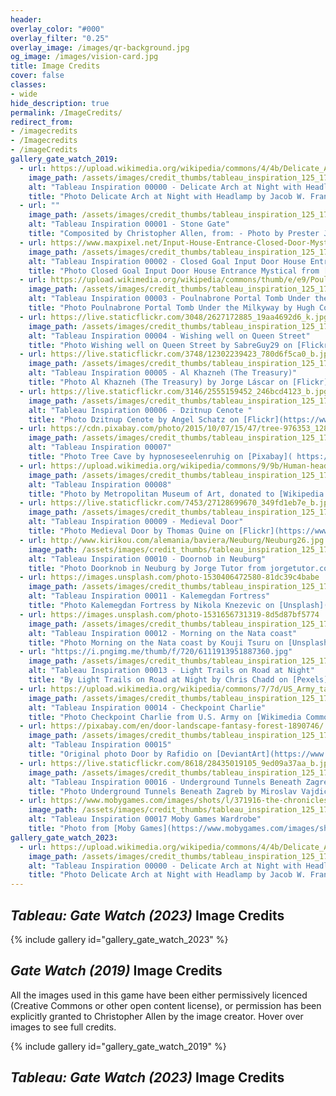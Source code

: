 ```yaml
---
header:
overlay_color: "#000"
overlay_filter: "0.25"
overlay_image: /images/qr-background.jpg
og_image: /images/vision-card.jpg
title: Image Credits
cover: false
classes:
- wide
hide_description: true
permalink: /ImageCredits/
redirect_from:
- /imagecredits
- /Imagecredits
- /imageCredits
gallery_gate_watch_2019:
  - url: https://upload.wikimedia.org/wikipedia/commons/4/4b/Delicate_Arch_at_Night_with_Headlamp_%288708155337%29.jpg
    image_path: /assets/images/credit_thumbs/tableau_inspiration_125_175_00000.jpg
    alt: "Tableau Inspiration 00000 - Delicate Arch at Night with Headlamp"
    title: "Photo Delicate Arch at Night with Headlamp by Jacob W. Frank at [JWFrank.com](https://JWFrank.com), from [Wikimedia Commons](https://commons.wikimedia.org/wiki/File:Delicate_Arch_at_Night_with_Headlamp_%288708155337%29.jpg), licensed CC0."
  - url: ""
    image_path: /assets/images/credit_thumbs/tableau_inspiration_125_175_00001.jpg
    alt: "Tableau Inspiration 00001 - Stone Gate"
    title: "Composited by Christopher Allen, from: - Photo by Prester Johnstock on [DeviantArt](https://presterjohnstock.deviantart.com/art/Pre-cut-Stone-Gateway-297527473), used with [permission](https://www.deviantart.com/presterjohnstock/journal/Devious-Journal-Entry-323881823). - Photo by Paul L Dineen on [Flickr](https://www.flickr.com/photos/pauldineen/19960011573), licensed CC-BY. - Photo by Chris Hoare on [Flickr](https://www.flickr.com/photos/u07ch/27766641595/), licensed CC-BY."
  - url: https://www.maxpixel.net/Input-House-Entrance-Closed-Door-Mystical-Goal-2020636
    image_path: /assets/images/credit_thumbs/tableau_inspiration_125_175_00002.jpg
    alt: "Tableau Inspiration 00002 - Closed Goal Input Door House Entrance Mystical"
    title: "Photo Closed Goal Input Door House Entrance Mystical from [MaxPixel](https://www.maxpixel.net/Input-House-Entrance-Closed-Door-Mystical-Goal-2020636), licensed CC0."
  - url: https://upload.wikimedia.org/wikipedia/commons/thumb/e/e9/Poulnabrone_milkyway.jpg/1599px-Poulnabrone_milkyway.jpg?20150913094335
    image_path: /assets/images/credit_thumbs/tableau_inspiration_125_175_00003.jpg
    alt: "Tableau Inspiration 00003 - Poulnabrone Portal Tomb Under the Milkyway"
    title: "Photo Poulnabrone Portal Tomb Under the Milkyway by Hugh Cotter on [Wikimedia Commons](https://commons.wikimedia.org/wiki/File:Poulnabrone_milkyway.jpg), licensed CC-BY-SA."
  - url: https://live.staticflickr.com/3048/2627172885_19aa4692d6_k.jpg
    image_path: /assets/images/credit_thumbs/tableau_inspiration_125_175_00004.jpg
    alt: "Tableau Inspiration 00004 - Wishing well on Queen Street"
    title: "Photo Wishing well on Queen Street by SabreGuy29 on [Flickr](https://www.flickr.com/photos/sabreguy29/2627172885/), licensed CC-BY."
  - url: https://live.staticflickr.com/3748/12302239423_780d6f5ca0_b.jpg
    image_path: /assets/images/credit_thumbs/tableau_inspiration_125_175_00005.jpg
    alt: "Tableau Inspiration 00005 - Al Khazneh (The Treasury)"
    title: "Photo Al Khazneh (The Treasury) by Jorge Láscar on [Flickr]( https://www.flickr.com/photos/jlascar/12302239423/), licensed CC-BY."
  - url: https://live.staticflickr.com/3146/2555159452_246bcd4123_b.jpg
    image_path: /assets/images/credit_thumbs/tableau_inspiration_125_175_00006.jpg
    alt: "Tableau Inspiration 00006 - Dzitnup Cenote "
    title: "Photo Dzitnup Cenote by Angel Schatz on [Flickr](https://www.flickr.com/photos/glamourschatz/2555159452/), licensed CC-BY."
  - url: https://cdn.pixabay.com/photo/2015/10/07/15/47/tree-976353_1280.jpg
    image_path: /assets/images/credit_thumbs/tableau_inspiration_125_175_00007.jpg
    alt: "Tableau Inspiration 00007"
    title: "Photo Tree Cave by hypnoseseelenruhig on [Pixabay]( https://pixabay.com/en/tree-cave-forest-nature-bark-log-976353/), licensed CC0."
  - url: https://upload.wikimedia.org/wikipedia/commons/9/9b/Human-headed_winged_lion_%28lamassu%29_MET_DP252320.jpeg
    image_path: /assets/images/credit_thumbs/tableau_inspiration_125_175_00008.jpg
    alt: "Tableau Inspiration 00008"
    title: "Photo by Metropolitan Museum of Art, donated to [Wikipedia Commons](https://commons.wikimedia.org/wiki/File:Human-headed_winged_lion_(lamassu)_MET_DP252320.jpeg), licensed CC0."
  - url: https://live.staticflickr.com/7453/27128699670_349fd1eb7e_b.jpg
    image_path: /assets/images/credit_thumbs/tableau_inspiration_125_175_00009.jpg
    alt: "Tableau Inspiration 00009 - Medieval Door"
    title: "Photo Medieval Door by Thomas Quine on [Flickr](https://www.flickr.com/photos/quinet/27128699670/), licensed CC-BY."
  - url: http://www.kirikou.com/alemania/baviera/Neuburg/Neuburg26.jpg
    image_path: /assets/images/credit_thumbs/tableau_inspiration_125_175_00010.jpg
    alt: "Tableau Inspiration 00010 - Doornob in Neuburg"
    title: "Photo Doorknob in Neuburg by Jorge Tutor from jorgetutor.com from [kirikou.com](http://www.kirikou.com/alemania/baviera/Neuburg/Neuburg26.htm). Used with explicit permission."
  - url: https://images.unsplash.com/photo-1530406472580-81dc39c4babe
    image_path: /assets/images/credit_thumbs/tableau_inspiration_125_175_00011.jpg
    alt: "Tableau Inspiration 00011 - Kalemegdan Fortress"
    title: "Photo Kalemegdan Fortress by Nikola Knezevic on [Unsplash](https://unsplash.com/photos/Q3JcLtECTtE), licensed Unsplash."
  - url: https://images.unsplash.com/photo-1531656731319-8d5d87bf5774
    image_path: /assets/images/credit_thumbs/tableau_inspiration_125_175_00012.jpg
    alt: "Tableau Inspiration 00012 - Morning on the Nata coast"
    title: "Photo Morning on the Nata coast by Kouji Tsuru on [Unsplash](https://unsplash.com/photos/tuskYdeKoYU), licensed Unsplash."
  - url: "https://i.pngimg.me/thumb/f/720/6111913951887360.jpg"
    image_path: /assets/images/credit_thumbs/tableau_inspiration_125_175_00013.jpg
    alt: "Tableau Inspiration 00013 - Light Trails on Road at Night"
    title: "By Light Trails on Road at Night by Chris Chadd on [Pexels]( https://www.pexels.com/photo/light-trails-on-road-at-night-336413/), under Pexels license. (retrieved 2019, no longer on Pexels in 2023)"
  - url: https://upload.wikimedia.org/wikipedia/commons/7/7d/US_Army_tanks_face_off_against_Soviet_tanks%2C_Berlin_1961.jpg
    image_path: /assets/images/credit_thumbs/tableau_inspiration_125_175_00014.jpg
    alt: "Tableau Inspiration 00014 - Checkpoint Charlie"
    title: "Photo Checkpoint Charlie from U.S. Army on [Wikimedia Commons](https://commons.wikimedia.org/wiki/File:US_Army_tanks_face_off_against_Soviet_tanks,_Berlin_1961.jpg), licensed CC0/Public Domain."
  - url: https://pixabay.com/en/door-landscape-fantasy-forest-1890746/
    image_path: /assets/images/credit_thumbs/tableau_inspiration_125_175_00015.jpg
    alt: "Tableau Inspiration 00015"
    title: "Original photo Door by Rafidio on [DeviantArt](https://www.deviantart.com/rafido/art/door-313337121), use granted with explicit permission. Final derivation by Karen Nadine on [Pixabay](https://pixabay.com/en/door-landscape-fantasy-forest-1890746/), licensed CC0."
  - url: https://live.staticflickr.com/8618/28435019105_9ed09a37aa_b.jpg
    image_path: /assets/images/credit_thumbs/tableau_inspiration_125_175_00016.jpg
    alt: "Tableau Inspiration 00016 - Underground Tunnels Beneath Zagreb"
    title: "Photo Underground Tunnels Beneath Zagreb by Miroslav Vajdic on [Flickr](https://www.flickr.com/photos/64079936@N08/28435019105), licensed CC-BY-SA."
  - url: https://www.mobygames.com/images/shots/l/371916-the-chronicles-of-narnia-the-lion-the-witch-and-the-wardrobe.jpg
    image_path: /assets/images/credit_thumbs/tableau_inspiration_125_175_00017.jpg
    alt: "Tableau Inspiration 00017 Moby Games Wardrobe"
    title: "Photo from [Moby Games](https://www.mobygames.com/images/shots/l/371916-the-chronicles-of-narnia-the-lion-the-witch-and-the-wardrobe.jpg), fair use."
gallery_gate_watch_2023:
  - url: https://upload.wikimedia.org/wikipedia/commons/4/4b/Delicate_Arch_at_Night_with_Headlamp_%288708155337%29.jpg
    image_path: /assets/images/credit_thumbs/tableau_inspiration_125_175_00000.jpg
    alt: "Tableau Inspiration 00000 - Delicate Arch at Night with Headlamp"
    title: "Photo Delicate Arch at Night with Headlamp by Jacob W. Frank at [JWFrank.com](https://JWFrank.com), from [Wikimedia Commons](https://commons.wikimedia.org/wiki/File:Delicate_Arch_at_Night_with_Headlamp_%288708155337%29.jpg), licensed CC0."
---
```


## ***Tableau: Gate Watch (2023)*** Image Credits

{% include gallery id="gallery_gate_watch_2023" %}

## ***Gate Watch (2019)*** Image Credits

All the images used in this game have been either permissively licenced (Creative Commons or other open content license), or permission has been explicitly granted to Christopher Allen by the image creator. Hover over images to see full credits.

{% include gallery id="gallery_gate_watch_2019" %}

## ***Tableau: Gate Watch (2023)*** Image Credits

